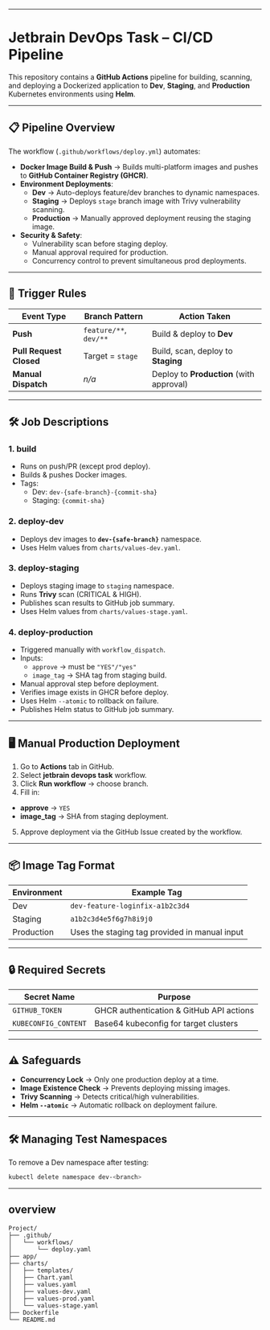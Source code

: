 
---

# Jetbrain DevOps Task – CI/CD Pipeline

This repository contains a **GitHub Actions** pipeline for building, scanning, and deploying a Dockerized application to **Dev**, **Staging**, and **Production** Kubernetes environments using **Helm**.

---

## 📋 Pipeline Overview

The workflow (`.github/workflows/deploy.yml`) automates:

- **Docker Image Build & Push** → Builds multi-platform images and pushes to **GitHub Container Registry (GHCR)**.
- **Environment Deployments**:
  - **Dev** → Auto-deploys feature/dev branches to dynamic namespaces.
  - **Staging** → Deploys `stage` branch image with Trivy vulnerability scanning.
  - **Production** → Manually approved deployment reusing the staging image.
- **Security & Safety**:
  - Vulnerability scan before staging deploy.
  - Manual approval required for production.
  - Concurrency control to prevent simultaneous prod deployments.

---

## 🚀 Trigger Rules

| Event Type              | Branch Pattern             | Action Taken                  |
|-------------------------|----------------------------|--------------------------------|
| **Push**                | `feature/**`, `dev/**`     | Build & deploy to **Dev**     |
| **Pull Request Closed** | Target = `stage`            | Build, scan, deploy to **Staging** |
| **Manual Dispatch**     | _n/a_                       | Deploy to **Production** (with approval) |

---

## 🛠 Job Descriptions

### **1. build**
- Runs on push/PR (except prod deploy).
- Builds & pushes Docker images.
- Tags:
  - Dev: `dev-{safe-branch}-{commit-sha}`
  - Staging: `{commit-sha}`

### **2. deploy-dev**
- Deploys dev images to **`dev-{safe-branch}`** namespace.
- Uses Helm values from `charts/values-dev.yaml`.

### **3. deploy-staging**
- Deploys staging image to `staging` namespace.
- Runs **Trivy** scan (CRITICAL & HIGH).
- Publishes scan results to GitHub job summary.
- Uses Helm values from `charts/values-stage.yaml`.

### **4. deploy-production**
- Triggered manually with `workflow_dispatch`.
- Inputs:
  - `approve` → must be `"YES"/"yes"`
  - `image_tag` → SHA tag from staging build.
- Manual approval step before deployment.
- Verifies image exists in GHCR before deploy.
- Uses Helm `--atomic` to rollback on failure.
- Publishes Helm status to GitHub job summary.

---

## 🖥 Manual Production Deployment

1. Go to **Actions** tab in GitHub.
2. Select **jetbrain devops task** workflow.
3. Click **Run workflow** → choose branch.
4. Fill in:
  - **approve** → `YES`
  - **image_tag** → SHA from staging deployment.
5. Approve deployment via the GitHub Issue created by the workflow.

---

## 📦 Image Tag Format

| Environment | Example Tag                                         |
|-------------|------------------------------------------------------|
| Dev         | `dev-feature-loginfix-a1b2c3d4`                      |
| Staging     | `a1b2c3d4e5f6g7h8i9j0`                               |
| Production  | Uses the staging tag provided in manual input        |

---

## 🔒 Required Secrets

| Secret Name               | Purpose                                   |
|---------------------------|-------------------------------------------|
| `GITHUB_TOKEN`            | GHCR authentication & GitHub API actions |
| `KUBECONFIG_CONTENT`      | Base64 kubeconfig for target clusters     |

---

## ⚠ Safeguards

- **Concurrency Lock** → Only one production deploy at a time.
- **Image Existence Check** → Prevents deploying missing images.
- **Trivy Scanning** → Detects critical/high vulnerabilities.
- **Helm `--atomic`** → Automatic rollback on deployment failure.
---

## 🛠 Managing Test Namespaces

To remove a Dev namespace after testing:

```bash
kubectl delete namespace dev-<branch>
```
---

## overview

```
Project/
├── .github/
│   └── workflows/
│       └── deploy.yaml
├── app/
├── charts/
│   ├── templates/
│   ├── Chart.yaml
│   ├── values.yaml
│   ├── values-dev.yaml
│   ├── values-prod.yaml
│   └── values-stage.yaml
├── Dockerfile
└── README.md
```